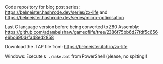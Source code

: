 Code repository for blog post series: https://belmeister.hashnode.dev/series/zx-life and https://belmeister.hashnode.dev/series/micro-optimisation

Last C language version before being converted to Z80 Assembly: https://github.com/adambelshaw/gameoflife/tree/2386f75bb6d27fdf5c656e6bc690defa48ed2858

Download the .TAP file from: https://belmeister.itch.io/zx-life

Windows: Execute `& ./make.bat` from PowerShell (please, no spitting!)